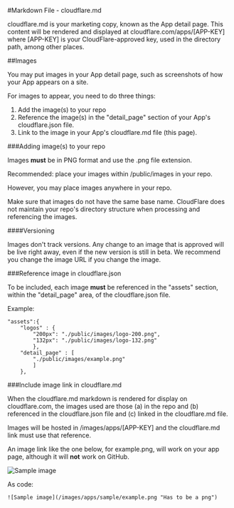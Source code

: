 #Markdown File - cloudflare.md

cloudflare.md is your marketing copy, known as the App detail page. This content will be rendered and displayed at
cloudflare.com/apps/[APP-KEY]
where [APP-KEY] is your CloudFlare-approved key, used in the directory path, among other places.

##Images

You may put images in your App detail page, such as screenshots of how your App appears on a site.

For images to appear, you need to do three things:

 1. Add the image(s) to your repo 
 2. Reference the image(s) in the "detail_page" section of your App's cloudflare.json file.
 3. Link to the image in your App's cloudflare.md file (this page).
 
###Adding image(s) to your repo

Images __must__ be in PNG format and use the .png file extension.

Recommended: place your images within /public/images in your repo.

However, you may place images anywhere in your repo.

Make sure that images do not have the same base name. CloudFlare does not maintain your repo's directory structure when processing and referencing the images.

####Versioning

Images don't track versions. Any change to an image that is approved will be live right away, even if the new version is still in beta. We recommend you change the image URL if you change the image.

###Reference image in cloudflare.json

To be included, each image __must__ be referenced in the "assets" section, within the "detail_page" area, of the cloudflare.json file.

Example:
    
    "assets":{
        "logos" : {
        	"200px": "./public/images/logo-200.png",
        	"132px": "./public/images/logo-132.png"
            },
        "detail_page" : [
        	"./public/images/example.png"
            ]
        },

###Include image link in cloudflare.md

When the cloudflare.md markdown is rendered for display on cloudflare.com, the images used are those (a) in the repo and (b) referenced in the cloudflare.json file and (c) linked in the cloudflare.md file.

Images will be hosted in /images/apps/[APP-KEY] and the cloudflare.md link must use that reference.

An image link like the one below, for example.png, will work on your app page, although it will __not__ work on GitHub.

![Sample image](/images/apps/sample/example.png "Has to be a png")

As code:

    ![Sample image](/images/apps/sample/example.png "Has to be a png")

